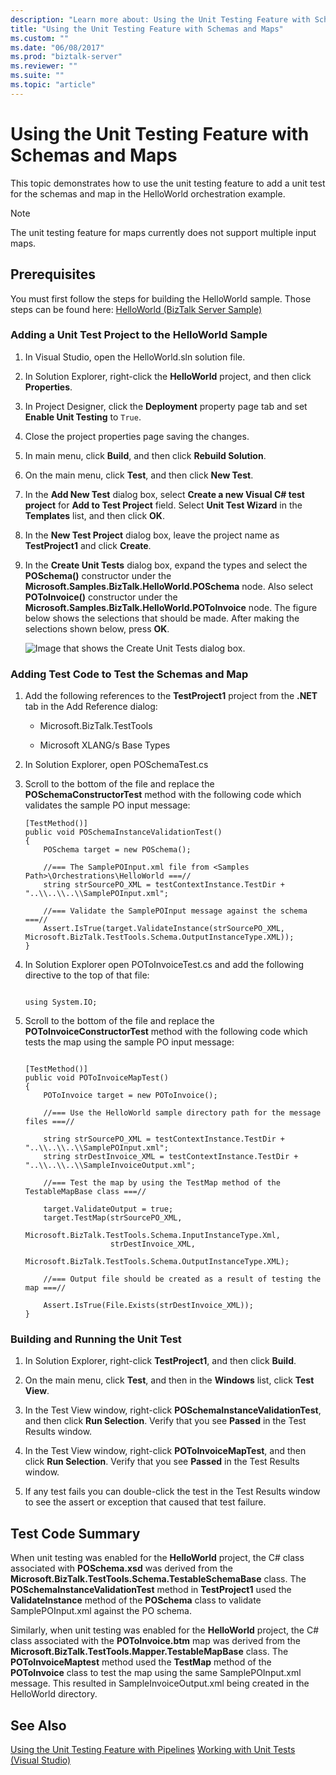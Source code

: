 ```yaml
---
description: "Learn more about: Using the Unit Testing Feature with Schemas and Maps"
title: "Using the Unit Testing Feature with Schemas and Maps"
ms.custom: ""
ms.date: "06/08/2017"
ms.prod: "biztalk-server"
ms.reviewer: ""
ms.suite: ""
ms.topic: "article"
---
```

# Using the Unit Testing Feature with Schemas and Maps
This topic demonstrates how to use the unit testing feature to add a unit test for the schemas and map in the HelloWorld orchestration example.

> [!NOTE]
>  The unit testing feature for maps currently does not support multiple input maps.

## Prerequisites
 You must first follow the steps for building the HelloWorld sample. Those steps can be found here: [HelloWorld (BizTalk Server Sample)](../core/helloworld-biztalk-server-sample.md)

### Adding a Unit Test Project to the HelloWorld Sample

1.  In Visual Studio, open the HelloWorld.sln solution file.

2.  In Solution Explorer, right-click the **HelloWorld** project, and then click **Properties**.

3.  In Project Designer, click the **Deployment** property page tab and set **Enable Unit Testing** to `True`.

4.  Close the project properties page saving the changes.

5.  In main menu, click **Build**, and then click **Rebuild Solution**.

6.  On the main menu, click **Test**, and then click **New Test**.

7.  In the **Add New Test** dialog box, select **Create a new Visual C# test project** for **Add to Test Project** field. Select **Unit Test Wizard** in the **Templates** list, and then click **OK**.

8.  In the **New Test Project** dialog box, leave the project name as **TestProject1** and click **Create**.

9. In the **Create Unit Tests** dialog box, expand the types and select the **POSchema()** constructor under the **Microsoft.Samples.BizTalk.HelloWorld.POSchema** node. Also select **POToInvoice()** constructor under the **Microsoft.Samples.BizTalk.HelloWorld.POToInvoice** node. The figure below shows the selections that should be made. After making the selections shown below, press **OK**.

     ![Image that shows the Create Unit Tests dialog box.](../core/media/schemaandmapsunittestwizardselection.gif "SchemaAndMapsUnitTestWizardSelection")

### Adding Test Code to Test the Schemas and Map

1.  Add the following references to the **TestProject1** project from the **.NET** tab in the Add Reference dialog:

    -   Microsoft.BizTalk.TestTools

    -   Microsoft XLANG/s Base Types

2.  In Solution Explorer, open POSchemaTest.cs

3.  Scroll to the bottom of the file and replace the **POSchemaConstructorTest** method with the following code which validates the sample PO input message:

    ```
    [TestMethod()]
    public void POSchemaInstanceValidationTest()
    {
        POSchema target = new POSchema();

        //=== The SamplePOInput.xml file from <Samples Path>\Orchestrations\HelloWorld ===//
        string strSourcePO_XML = testContextInstance.TestDir + "..\\..\\..\\SamplePOInput.xml";

        //=== Validate the SamplePOInput message against the schema ===//
        Assert.IsTrue(target.ValidateInstance(strSourcePO_XML, Microsoft.BizTalk.TestTools.Schema.OutputInstanceType.XML));
    }
    ```

4.  In Solution Explorer open POToInvoiceTest.cs and add the following directive to the top of that file:

    ```

    using System.IO;
    ```

5.  Scroll to the bottom of the file and replace the **POToInvoiceConstructorTest** method with the following code which tests the map using the sample PO input message:

    ```

    [TestMethod()]
    public void POToInvoiceMapTest()
    {
        POToInvoice target = new POToInvoice();

        //=== Use the HelloWorld sample directory path for the message files ===//

        string strSourcePO_XML = testContextInstance.TestDir + "..\\..\\..\\SamplePOInput.xml";
        string strDestInvoice_XML = testContextInstance.TestDir + "..\\..\\..\\SampleInvoiceOutput.xml";

        //=== Test the map by using the TestMap method of the TestableMapBase class ===//

        target.ValidateOutput = true;
        target.TestMap(strSourcePO_XML,
                       Microsoft.BizTalk.TestTools.Schema.InputInstanceType.Xml,
                       strDestInvoice_XML,
                       Microsoft.BizTalk.TestTools.Schema.OutputInstanceType.XML);

        //=== Output file should be created as a result of testing the map ===//

        Assert.IsTrue(File.Exists(strDestInvoice_XML));
    }
    ```

### Building and Running the Unit Test

1.  In Solution Explorer, right-click **TestProject1**, and then click **Build**.

2.  On the main menu, click **Test**, and then in the **Windows** list, click **Test View**.

3.  In the Test View window, right-click **POSchemaInstanceValidationTest**, and then click **Run Selection**. Verify that you see **Passed** in the Test Results window.

4.  In the Test View window, right-click **POToInvoiceMapTest**, and then click **Run Selection**. Verify that you see **Passed** in the Test Results window.

5.  If any test fails you can double-click the test in the Test Results window to see the assert or exception that caused that test failure.

## Test Code Summary
 When unit testing was enabled for the **HelloWorld** project, the C# class associated with **POSchema.xsd** was derived from the **Microsoft.BizTalk.TestTools.Schema.TestableSchemaBase** class. The **POSchemaInstanceValidationTest** method in **TestProject1** used the **ValidateInstance** method of the **POSchema** class to validate SamplePOInput.xml against the PO schema.

 Similarly, when unit testing was enabled for the **HelloWorld** project, the C# class associated with the **POToInvoice.btm** map was derived from the **Microsoft.BizTalk.TestTools.Mapper.TestableMapBase** class. The **POToInvoiceMaptest** method used the **TestMap** method of the **POToInvoice** class to test the map using the same SamplePOInput.xml message. This resulted in SampleInvoiceOutput.xml being created in the HelloWorld directory.

## See Also
 [Using the Unit Testing Feature with Pipelines](../core/using-the-unit-testing-feature-with-pipelines.md)
 [Working with Unit Tests (Visual Studio)](/previous-versions/visualstudio/visual-studio-2008/ms182515(v=vs.90))